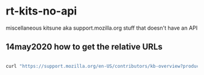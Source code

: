 # rt-kits-no-api
miscellaneous kitsune aka support.mozilla.org stuff that doesn't have an API

## 14may2020 how to get the relative URLs

```bash

curl "https://support.mozilla.org/en-US/contributors/kb-overview?product=firefox" | pup '#kb-overview-table tbody tr td:nth-child(1) a[href*="/en-US/kb/"]['href']' | grep -o '/en-US/[^\"]*' > all_relative_desktop_urls.html
```

